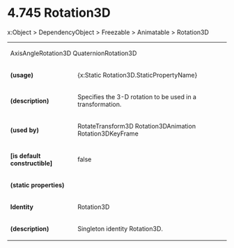 <html dir="LTR" xmlns:mshelp="http://msdn.microsoft.com/mshelp" xmlns:ddue="http://ddue.schemas.microsoft.com/authoring/2003/5" xmlns:xlink="http://www.w3.org/1999/xlink" xmlns:tool="http://www.microsoft.com/tooltip"><body><input type="hidden" id="userDataCache" class="userDataStyle"><input type="hidden" id="hiddenScrollOffset"><img id="dropDownImage" style="display:none; height:0; width:0;" src="../local/drpdown.gif"><img id="dropDownHoverImage" style="display:none; height:0; width:0;" src="../local/drpdown_orange.gif"><img id="collapseImage" style="display:none; height:0; width:0;" src="../local/collapse.gif"><img id="expandImage" style="display:none; height:0; width:0;" src="../local/exp.gif"><img id="collapseAllImage" style="display:none; height:0; width:0;" src="../local/collall.gif"><img id="expandAllImage" style="display:none; height:0; width:0;" src="../local/expall.gif"><img id="copyImage" style="display:none; height:0; width:0;" src="../local/copycode.gif"><img id="copyHoverImage" style="display:none; height:0; width:0;" src="../local/copycodeHighlight.gif"><div id="header"><h1 class="heading">4.745 Rotation3D</h1></div><div id="mainSection"><div id="mainBody"><div id="allHistory" class="saveHistory" onsave="saveAll()" onload="loadAll()"></div>
				<p xmlns:wsd="http://wsdev.schemas.microsoft.com/authoring/2008/2" xmlns:msxsl="urn:schemas-microsoft-com:xslt" xmlns:script="urn:script" xmlns:build="urn:build">
				</p>
			<div id="sectionSection0" class="section" name="collapseableSection"><content xmlns="http://ddue.schemas.microsoft.com/authoring/2003/5" xmlns:wsd="http://wsdev.schemas.microsoft.com/authoring/2008/2" xmlns:msxsl="urn:schemas-microsoft-com:xslt" xmlns:script="urn:script" xmlns:build="urn:build">
				</content></div><div id="sectionSection1" class="section" name="collapseableSection"><content xmlns="http://ddue.schemas.microsoft.com/authoring/2003/5" xmlns:wsd="http://wsdev.schemas.microsoft.com/authoring/2008/2" xmlns:msxsl="urn:schemas-microsoft-com:xslt" xmlns:script="urn:script" xmlns:build="urn:build">
					<p xmlns="">
						<mshelp:link keywords="ede4c53c-28c9-420a-b2bb-74ad1d6320fd" tabindex="0">x:Object</mshelp:link> &gt; <mshelp:link keywords="6ca4c982-6a3c-4708-a5ca-065f010b3dc0" tabindex="0">DependencyObject</mshelp:link> &gt; <mshelp:link keywords="6cbb1c25-14d2-4bf1-b41e-2a38dd70b568" tabindex="0">Freezable</mshelp:link> &gt; <mshelp:link keywords="073905f4-5741-4cfd-bcae-b7005c39ac4e" tabindex="0">Animatable</mshelp:link> &gt; Rotation3D</p>
					<p xmlns=""><b></b></p><table class="ProtocolAuthoredTable" xmlns=""><tr>
								<td colspan="2">
									<p>
										<mshelp:link keywords="9e91e2a7-1ff9-4943-9b72-35cecb2b8815" tabindex="0">AxisAngleRotation3D</mshelp:link> <mshelp:link keywords="0eec9e13-ef47-4318-b351-55d6d23982a9" tabindex="0">QuaternionRotation3D</mshelp:link></p>
								</td>
							</tr><tr>
							<td>
								<p>
									<b>(usage)</b>
								</p>
							</td>
							<td>
								<p>{x:Static Rotation3D.StaticPropertyName}</p>
							</td>
						</tr><tr>
							<td>
								<p>
									<b>(description)</b>
								</p>
							</td>
							<td>
								<p>Specifies the 3-D rotation to be used in a transformation.</p>
							</td>
						</tr><tr>
							<td>
								<p>
									<b>(used by)</b>
								</p>
							</td>
							<td>
								<p>
									<mshelp:link keywords="d3be168a-7401-42ae-a8fa-6d7b29073b16" tabindex="0">RotateTransform3D</mshelp:link> <mshelp:link keywords="21ccbca6-fb1e-4fad-9d64-401b711f93ea" tabindex="0">Rotation3DAnimation</mshelp:link> <mshelp:link keywords="71cca548-1d4b-4ada-ac98-03959b3eb7b0" tabindex="0">Rotation3DKeyFrame</mshelp:link></p>
							</td>
						</tr><tr>
							<td>
								<p>
									<b>[is default constructible]</b>
								</p>
							</td>
							<td>
								<p>false</p>
							</td>
						</tr><tr>
							<td>
								<p>
									<b>(static properties)</b>
								</p>
							</td>
							<td>
							</td>
						</tr><tr>
							<td>
								<p>
									<b>Identity</b>
								</p>
							</td>
							<td>
								<p>Rotation3D</p>
							</td>
						</tr><tr>
							<td>
								<p>
									<b>(description)</b>
								</p>
							</td>
							<td>
								<p>Singleton identity Rotation3D.</p>
							</td>
						</tr></table>
				</content></div><!--[if gte IE 5]>
			<tool:tip element="languageFilterToolTip" avoidmouse="false"/>
		<![endif]--></div><a name="feedback"></a><span></span></div></body></html>